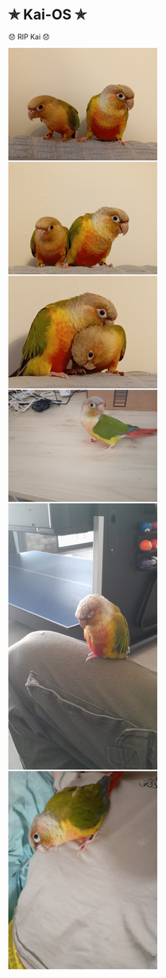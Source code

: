 # ✯ Kai-OS ✯
 😞 RIP Kai 😞
 
<img src="images/1000157040.jpg" alt="kai" width="300"/> <img src="images/1000157042.jpg" alt="kai" width="300"/>
<img src="images/1000157047.jpg" alt="kai" width="300"/> <img src="images/1000424242.jpg" alt="kai" width="300"/>
<img src="images/1000112966.jpg" alt="kai" width="300"/> <img src="images/1000448967.jpg" alt="kai" width="300"/>
